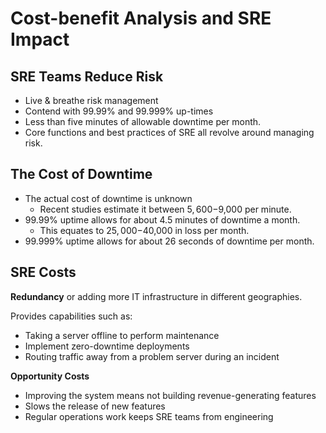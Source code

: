 # Cost-benefit Analysis and SRE Impact

## SRE Teams Reduce Risk

- Live & breathe risk management
- Contend with 99.99% and 99.999% up-times
- Less than five minutes of allowable downtime per month.
- Core functions and best practices of SRE all revolve around managing risk.

## The Cost of Downtime

- The actual cost of downtime is unknown
  - Recent studies estimate it between $5,600-$9,000 per minute.
- 99.99% uptime allows for about 4.5 minutes of downtime a month.
  - This equates to $25,000-$40,000 in loss per month.
- 99.999% uptime allows for about 26 seconds of downtime per month.

## SRE Costs

**Redundancy** or adding more IT infrastructure in different geographies.

Provides capabilities such as:

- Taking a server offline to perform maintenance
- Implement zero-downtime deployments
- Routing traffic away from a problem server during an incident

**Opportunity Costs**

- Improving the system means not building revenue-generating features
- Slows the release of new features
- Regular operations work keeps SRE teams from engineering
